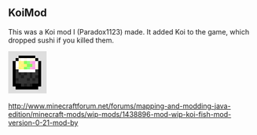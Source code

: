 ## KoiMod

This was a Koi mod I (Paradox1123) made. It added Koi to the game, which dropped sushi if you killed them.

![sushi](./sushi.png)

http://www.minecraftforum.net/forums/mapping-and-modding-java-edition/minecraft-mods/wip-mods/1438896-mod-wip-koi-fish-mod-version-0-21-mod-by


